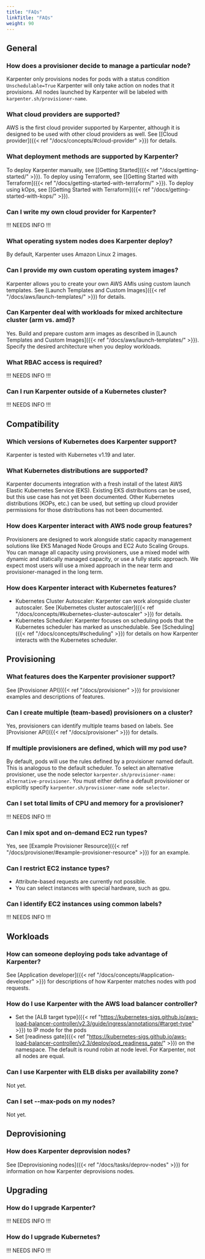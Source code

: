 ```yaml
---
title: "FAQs"
linkTitle: "FAQs"
weight: 90
---
```

## General

### How does a provisioner decide to manage a particular node?
Karpenter only provisions nodes for pods with a status condition `Unschedulable=True`
Karpenter will only take action on nodes that it provisions.
All nodes launched by Karpenter will be labeled with `karpenter.sh/provisioner-name`.

### What cloud providers are supported?
AWS is the first cloud provider supported by Karpenter, although it is designed to be used with other cloud providers as well.
See [[Cloud provider]({{< ref "/docs/concepts/#cloud-provider" >}}) for details.

### What deployment methods are supported by Karpenter?
To deploy Karpenter manually, see [[Getting Started]({{< ref "/docs/getting-started/" >}}).
To deploy using Terraform, see [[Getting Started with Terraform]({{< ref "/docs/getting-started-with-terraform/" >}}).
To deploy using kOps, see [[Getting Started with Terraform]({{< ref "/docs/getting-started-with-kops/" >}}).

### Can I write my own cloud provider for Karpenter?
!!! NEEDS INFO !!!

### What operating system nodes does Karpenter deploy?
By default, Karpenter uses Amazon Linux 2 images.

### Can I provide my own custom operating system images?
Karpenter allows you to create your own AWS AMIs using custom launch templates.
See [Launch Templates and Custom Images]({{< ref "/docs/aws/launch-templates/" >}}) for details.

### Can Karpenter deal with workloads for mixed architecture cluster (arm vs. amd)?
Yes. Build and prepare custom arm images as described in [Launch Templates and Custom Images]({{< ref "/docs/aws/launch-templates/" >}}).
Specify the desired architecture when you deploy workloads.

### What RBAC access is required?
!!! NEEDS INFO !!!

### Can I run Karpenter outside of a Kubernetes cluster?
!!! NEEDS INFO !!!

## Compatibility

### Which versions of Kubernetes does Karpenter support?
Karpenter is tested with Kubernetes v1.19 and later.

### What Kubernetes distributions are supported?
Karpenter documents integration with a fresh install of the latest AWS Elastic Kubernetes Service (EKS).
Existing EKS distributions can be used, but this use case has not yet been documented.
Other Kubernetes distributions (KOPs, etc.) can be used, but setting up cloud provider permissions for those distributions has not been documented.

### How does Karpenter interact with AWS node group features?
Provisioners are designed to work alongside static capacity management solutions like EKS Managed Node Groups and EC2 Auto Scaling Groups.
You can manage all capacity using provisioners, use a mixed model with dynamic and statically managed capacity, or use a fully static approach.
We expect most users will use a mixed approach in the near term and provisioner-managed in the long term.


### How does Karpenter interact with Kubernetes features?
* Kubernetes Cluster Autoscaler: Karpenter can work alongside cluster autoscaler.
See [Kubernetes cluster autoscaler]({{< ref "/docs/concepts/#kubernetes-cluster-autoscaler" >}}) for details.
* Kubernetes Scheduler: Karpenter focuses on scheduling pods that the Kubernetes scheduler has marked as unschedulable.
See [Scheduling]({{< ref "/docs/concepts/#scheduling" >}}) for details on how Karpenter interacts with the Kubernetes scheduler.

## Provisioning
### What features does the Karpenter provisioner support?
See [Provisioner API]({{< ref "/docs/provisioner" >}}) for provisioner examples and descriptions of features.

### Can I create multiple (team-based) provisioners on a cluster?
Yes, provisioners can identify multiple teams based on labels.
See [Provisioner API]({{< ref "/docs/provisioner" >}}) for details.

### If multiple provisioners are defined, which will my pod use?

By default, pods will use the rules defined by a provisioner named default.
This is analogous to the default scheduler.
To select an alternative provisioner, use the node selector `karpenter.sh/provisioner-name: alternative-provisioner`.
You must either define a default provisioner or explicitly specify `karpenter.sh/provisioner-name node selector`.


### Can I set total limits of CPU and memory for a provisioner?
!!! NEEDS INFO !!!

### Can I mix spot and on-demand EC2 run types?
Yes, see [Example Provisioner Resource]({{< ref "/docs/provisioner/#example-provisioner-resource" >}}) for an example.

### Can I restrict EC2 instance types?

* Attribute-based requests are currently not possible.
* You can select instances with special hardware, such as gpu.

### Can I identify EC2 instances using common labels?
!!! NEEDS INFO !!!

## Workloads

### How can someone deploying pods take advantage of Karpenter?

See [Application developer]({{< ref "/docs/concepts/#application-developer" >}}) for descriptions of how Karpenter matches nodes with pod requests.

### How do I use Karpenter with the AWS load balancer controller?

* Set the [ALB target type]({{< ref "https://kubernetes-sigs.github.io/aws-load-balancer-controller/v2.3/guide/ingress/annotations/#target-type" >}}) to IP mode for the pods 
* Set [readiness gate]({{< ref "https://kubernetes-sigs.github.io/aws-load-balancer-controller/v2.3/deploy/pod_readiness_gate/" >}}) on the namespace.
The default is round robin at node level.
For Karpenter, not all nodes are equal.

### Can I use Karpenter with ELB disks per availability zone?
Not yet.

### Can I set --max-pods on my nodes?
Not yet.

## Deprovisioning
### How does Karpenter deprovision nodes?
See [Deprovisioning nodes]({{< ref "/docs/tasks/deprov-nodes" >}}) for information on how Karpenter deprovisions nodes.

## Upgrading
### How do I upgrade Karpenter?
!!! NEEDS INFO !!!

### How do I upgrade Kubernetes?
!!! NEEDS INFO !!!
